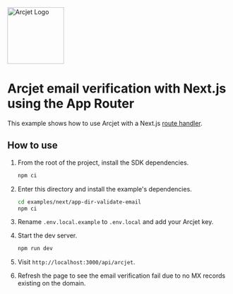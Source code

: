 <a href="https://arcjet.com" target="_arcjet-home">
  <picture>
    <source media="(prefers-color-scheme: dark)" srcset="https://arcjet.com/logo/arcjet-dark-lockup-voyage-horizontal.svg">
    <img src="https://arcjet.com/logo/arcjet-light-lockup-voyage-horizontal.svg" alt="Arcjet Logo" height="128" width="auto">
  </picture>
</a>

# Arcjet email verification with Next.js using the App Router

This example shows how to use Arcjet with a Next.js [route
handler](https://nextjs.org/docs/app/building-your-application/routing/route-handlers).

## How to use

1. From the root of the project, install the SDK dependencies.

   ```bash
   npm ci
   ```

2. Enter this directory and install the example's dependencies.

   ```bash
   cd examples/next/app-dir-validate-email
   npm ci
   ```

3. Rename `.env.local.example` to `.env.local` and add your Arcjet key.

4. Start the dev server.

   ```bash
   npm run dev
   ```

5. Visit `http://localhost:3000/api/arcjet`.
6. Refresh the page to see the email verification fail due to no MX records
   existing on the domain.
